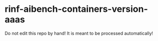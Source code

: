 # rinf-aibench-containers-version-aaas
Do not edit this repo by hand! It is meant to be processed automatically!
